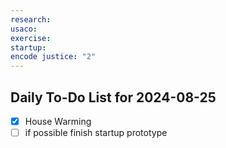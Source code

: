 ```yaml
---
research: 
usaco: 
exercise: 
startup: 
encode justice: "2"
---
```


## Daily To-Do List for  2024-08-25

- [x] House Warming
- [ ] if possible finish startup prototype
